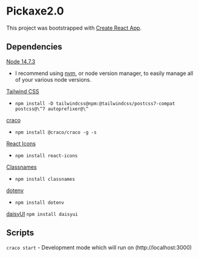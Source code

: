 # Pickaxe2.0

This project was bootstrapped with [Create React App](https://github.com/facebook/create-react-app).

## Dependencies

[Node 14.7.3](https://nodejs.org/en/)

- I recommend using [nvm](https://github.com/nvm-sh/nvm), or node version manager, to easily manage all of your various node versions.

[Tailwind CSS](https://tailwindcss.com/docs/guides/create-react-app)

- `npm install -D tailwindcss@npm:@tailwindcss/postcss7-compat postcss@\^7 autoprefixer@\^`

[craco](https://github.com/gsoft-inc/craco)

- `npm install @craco/craco -g -s`

[React Icons](https://www.npmjs.com/package/react-icons)

- `npm install react-icons`

[Classnames](https://www.npmjs.com/package/classnames)

- `npm install classnames`

[dotenv](https://www.npmjs.com/package/dotenv)

- `npm install dotenv`

[daisyUI](https://daisyui.com/docs/install)
`npm install daisyui`

## Scripts

`craco start` - Development mode which will run on (http://localhost:3000)